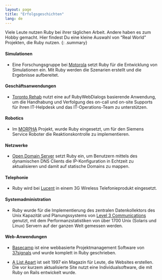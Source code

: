 ```yaml
---
layout: page
title: "Erfolgsgeschichten"
lang: de
---
```


Viele Leute nutzen Ruby bei ihrer täglichen Arbeit. Andere haben es zum
Hobby gemacht. Hier findest Du eine kleine Auswahl von “Real World”
Projekten, die Ruby nutzen.
{: .summary}

#### Simulationen

* Eine Forschungsgruppe bei [Motorola][1] setzt Ruby für die Entwicklung
  von Simulationen ein. Mit Ruby werden die Szenarien erstellt und die
  Ergebnisse aufbereitet.

#### Geschäftsanwendungen

* [Toronto Rehab][2] nutzt eine auf RubyWebDialogs basierende Anwendung,
  um die Handhabung und Verfolgung des on-call und on-site Supports für
  ihren IT-Helpdesk und das IT-Operations-Team zu unterstützen.

#### Robotics

* Im [MORPHA][3] Projekt, wurde Ruby eingesetzt, um für den Siemens
  Service Roboter die Reaktionskontrolle zu implementieren.

#### Netzwerke

* [Open Domain Server][4] setzt Ruby ein, um Benutzern mittels des
  dynamischen DNS Clients die IP-Konfiguration in Echtzeit zu
  aktualisieren und damit auf statische Domains zu mappen.

#### Telephonie

* Ruby wird bei [Lucent][5] in einem 3G Wireless Telefonieprodukt
  eingesetzt.

#### Systemadministration

* Ruby wurde für die Implementierung des zentralen Datenkollektors des
  Unix Kapazität und Planungssystems von [Level 3 Communications][6]
  genutzt, mit dem Performanzstatistiken von über 1700 Unix (Solaris und
  Linux) Servern auf der ganzen Welt gemessen werden.

#### Web-Anwendungen

* [Basecamp][7] ist eine webbasierte Projektmanagement Software von
  [37signals][8] und wurde komplett in Ruby geschrieben.

* [A List Apart][9] ist seit 1997 ein Magazin für Leute, die Websites
  erstellen. Die vor kurzem aktualisierte Site nutzt eine
  Individualsoftware, die mit Ruby on Rails entwickelt wurde.



[1]: http://www.motorola.com
[2]: http://www.torontorehab.com
[3]: http://www.morpha.de/php_d/index.php3
[4]: http://ods.org/
[5]: http://www.lucent.com/
[6]: http://www.level3.com/
[7]: http://www.basecamphq.com
[8]: http://www.37signals.com
[9]: http://www.alistapart.com
